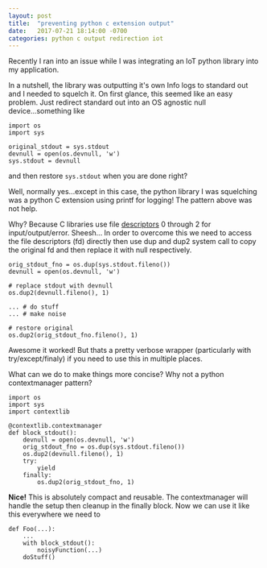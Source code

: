 ```yaml
---
layout: post
title:  "preventing python c extension output"
date:   2017-07-21 18:14:00 -0700
categories: python c output redirection iot
---
```


Recently I ran into an issue while I was integrating an IoT python library into my application.

In a nutshell, the library was outputting it's own Info logs to standard out and I needed to squelch it. On first glance, this seemed like an easy problem. Just redirect standard out into an OS agnostic null device...something like

```
import os
import sys

original_stdout = sys.stdout
devnull = open(os.devnull, 'w')
sys.stdout = devnull
```

and then restore `sys.stdout` when you are done right?  

Well, normally yes...except in this case, the python library I was squelching was a python C extension using printf for logging! The pattern above was not help.

Why? Because C libraries use file [descriptors](https://en.wikipedia.org/wiki/File_descriptor) 0 through 2 for input/output/error. Sheesh...
In order to overcome this we need to access the file descriptors (fd) directly then use dup and dup2 system call to copy the original fd and then replace it with null respectively. 

```
orig_stdout_fno = os.dup(sys.stdout.fileno())
devnull = open(os.devnull, 'w')

# replace stdout with devnull
os.dup2(devnull.fileno(), 1)

... # do stuff
... # make noise

# restore original
os.dup2(orig_stdout_fno.fileno(), 1)

```

Awesome it worked! But thats a pretty verbose wrapper (particularly with try/except/finaly) if you need to use this in multiple places.

What can we do to make things more concise? Why not a python contextmanager pattern?


```
import os
import sys
import contextlib

@contextlib.contextmanager
def block_stdout():
    devnull = open(os.devnull, 'w')
    orig_stdout_fno = os.dup(sys.stdout.fileno())
    os.dup2(devnull.fileno(), 1)
    try:
        yield
    finally:
        os.dup2(orig_stdout_fno, 1)
```

**Nice!** This is absolutely compact and reusable. The contextmanager will handle the setup then cleanup in the finally block. Now we can use it like this everywhere we need to

```
def Foo(...):
    ...
    with block_stdout():
        noisyFunction(...)
    doStuff()
```
